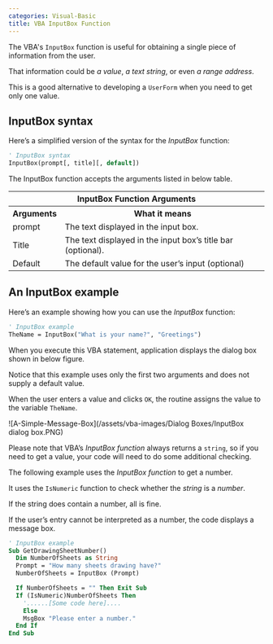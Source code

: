 ```yaml
---
categories: Visual-Basic
title: VBA InputBox Function
---
```


The VBA's `InputBox` function is useful for obtaining a single piece of information from the user. 

That information could be *a value*, *a text string*, or even *a range address*. 

This is a good alternative to developing a `UserForm` when you need to get only one value.

## InputBox syntax

Here’s a simplified version of the syntax for the *InputBox* function:

```vb
' InputBox syntax
InputBox(prompt[, title][, default])
```

The InputBox function accepts the arguments listed in below table.

<table class="w3-table-all w3-mobile">
    <tr>
        <th class="w3-center" colspan="2">InputBox Function Arguments</th>
    </tr>
    <tr>
        <th>Arguments</th>
        <th>What it means</tr>
    </tr>
    <tr>
        <td>prompt</td>
        <td>
            The text displayed in the input box.
        </td>
    </tr>
    <tr>
        <td>Title</td>
        <td>
            The text displayed in the input box’s title bar (optional).
        </td>
    </tr>
    <tr>
        <td>Default</td>
        <td>
            The default value for the user’s input (optional)
        </td>
    </tr>
</table>

## An InputBox example

Here’s an example showing how you can use the *InputBox* function:

```vb
' InputBox example
TheName = InputBox("What is your name?", "Greetings")
```

When you execute this VBA statement, application displays the dialog box shown in below figure. 

Notice that this example uses only the first two arguments and does not supply a default value. 

When the user enters a value and clicks `OK`, the routine assigns the value to the variable `TheName`.

![A-Simple-Message-Box](/assets/vba-images/Dialog Boxes/InputBox dialog box.PNG)

Please note that VBA’s *InputBox function* always returns a `string`, so if you need to get a value, your code will need to do some additional checking. 

The following example uses the *InputBox function* to get a number. 

It uses the `IsNumeric` function to check whether the *string* is a *number*. 

If the string does contain a number, all is fine. 

If the user’s entry cannot be interpreted as a number, the code displays a message box.

```vb
' InputBox example
Sub GetDrawingSheetNumber()
  Dim NumberOfSheets as String
  Prompt = "How many sheets drawing have?"
  NumberOfSheets = InputBox (Prompt)

  If NumberOfSheets = "" Then Exit Sub
  If (IsNumeric)NumberOfSheets Then
    '......[Some code here]....
    Else
    MsgBox "Please enter a number."
  End If
End Sub
```

